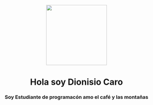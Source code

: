 <div class="header"align="center">
  <img src="https://media.giphy.com/media/1C8bHHJturSx2/giphy.gif" alt="" width="200">
  <h1 align = "center">Hola soy  <span style="color: red;"> </span>Dionisio Caro</h1>
  <h3>Soy Estudiante de programacón amo el café y las montañas</h3>
</div>

<!--
**DioniCaro/DioniCaro** is a ✨ _special_ ✨ repository because its `README.md` (this file) appears on your GitHub profile.

Here are some ideas to get you started:

- 🔭 I’m currently working on ...
- 🌱 I’m currently learning ...
- 👯 I’m looking to collaborate on ...
- 🤔 I’m looking for help with ...
- 💬 Ask me about ...
- 📫 How to reach me: ...
- 😄 Pronouns: ...
- ⚡ Fun fact: ...
-->
